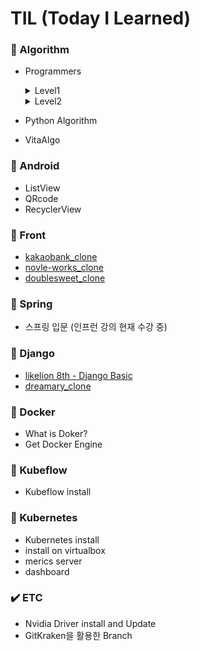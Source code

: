 # TIL (Today I Learned)

### 📕 Algorithm
- Programmers
  <details><summary>Level1</summary>
  
  **Python**
  
  - 두 정수 사이의 합
  - 문자열 내림차순으로 배치하기
  - 평균 구하기
  - 약수의 합
  - 짝수와 홀수
  - 수박수박수박수박수박수?
  - 자릿수 더하기
  - 나누어 떨어지는 숫자 배열
  - 제일 작은 수 제거하기
  - 서울에서 김서방 찾기
  - 가운데 글자 가져오기
  - 같은 숫자는 싫어
  - 문자열 내 마음대로 정렬하기
  - 문자열 내 p와 y의 개수
  - 문자열을 정수로 바꾸기
  - 문자열 다루기 기본
  - 이상한 문자 만들기
  - x만큼 간격이 있는 n개의 숫자
  - 핸드폰 번호 가리기
  - 직사각형 별찍기
  - 정수 내림차순으로 배치하기
  - 자연수 뒤집어 배열로 만들기
  - 하샤드 수
  - 정수 제곱근 판별
  - 소수 찾기
  - 최대공약수와 최소공배수
  - 콜라츠 추측
  - 행렬의 덧셈
  - 2016년
  - 시저 암호
  - k번째 수
  - 완주하지 못한 선수
  - 모의고사
  - 체육복
  - 예산
  - [1차]비밀지도
  - [2020 카카오 인턴]키패드 누르기
  - 2018 KAKAO BLIND RECRUITMENT [1차] 다트 게임
  - 2019 카카오 개발자 겨울 인턴십 크레인 인형뽑기 게임
  - 2019 KAKAO BLIND RECRUITMENT 실패율
  
  **MySQL**
  
  - 최댓갓 구하기
  - 모든 레코트 조회하기
  - 아픈 동물 찾기
  - 어린 동물 찾기
  - 동물의 아이디와 이름
  - 이름이 없는 동물의 아이디
  - 여러 기준으로 정렬하기
  - 이름이 있는 동물의 아이디
  - 상위 n개 레코드
  
  </details>
  <details><summary>Level2</summary>
   
   **Python**
   
   - 최댓값과 최솟값
   - 올바른 괄호
   - 피보나치 수
   - 최솟값 만들기
   - N개의 최소공배수
   - 전화번호 목록
   - 기능개발
   - 위장
   - 주식가격
   - 프린터
   
   **MySQL**
   
   - 최솟값 구하기
   - 동물 수 구하기
   - 중복제거하기
   
   </details>
- Python Algorithm
- VitaAlgo

### 📙 Android
- ListView
- QRcode
- RecyclerView

### 📗 Front
- [kakaobank_clone](https://github.com/Kim-SuBin/kakaobank_clone)
- [novle-works_clone](https://github.com/Kim-SuBin/novel-works_clone)
- [doublesweet_clone](https://github.com/Kim-SuBin/doublesweet_clone)

### 📗 Spring
- 스프링 입문 (인프런 강의 현재 수강 중)

### 📗 Django
- [likelion 8th - Django Basic](https://github.com/Kim-SuBin/likelion8th-session/tree/master/Django-Basic)
- [dreamary_clone](https://github.com/Kim-SuBin/dreamary_clone)

### 📘 Docker
- What is Doker?
- Get Docker Engine

### 📘 Kubeflow
- Kubeflow install

### 📘 Kubernetes
- Kubernetes install
- install on virtualbox
- merics server
- dashboard

### ✔️ ETC
- Nvidia Driver install and Update
- GitKraken을 활용한 Branch